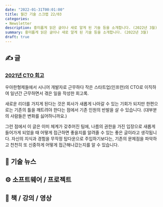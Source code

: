 ```yaml
---
date: "2022-01-31T00:01:00"
title: 월간 기술 스크랩 22/03
categories:
- Newsletter
description: 흥미롭게 읽은 글이나 새로 알게 된 기술 등을 소개합니다. (2022년 3월)
summary: 흥미롭게 읽은 글이나 새로 알게 된 기술 등을 소개합니다. (2022년 3월)
draft: true
---
```


## ✍️ 글

### [2021년 CTO 회고](https://jojoldu.tistory.com/626)

우아한형제들에서 시니어 개발자로 근무하다 작은 스타트업(인프런)의 CTO로 이직하여 일년간 근무하면서 겪은 일을 작성한 회고록.

새로운 리더를 가지게 된다는 것은 회사가 새롭게 나아갈 수 있는 기회가 되지만
한편으로는 기존의 틀을 깨트려야 한다는 점에서 기존 인원의 반발을 살 수 있습니다. (대부분의 사람들은 변화를 싫어하니까요.)

그런 점에서 이 글은 이미 체계가 갖추어진 팀에, 나름의 권한을 가진 입장으로 새롭게 들어가게 되었을 때
어떻게 접근하면 좋을지를 알려줄 수 있는 좋은 글이라고 생각됩니다.
자신의 지식과 경험을 무작정 탑다운으로 주입하기보다는,
기존의 문제점을 파악하고 천천히 또 신중하게 어떻게 접근해나갔는지를 알 수 있습니다.

<!-- ## 📌 북마크 -->

## 📰 기술 뉴스

## ⚙️ 소프트웨어 / 프로젝트

## 📙 책 / 강의 / 영상
